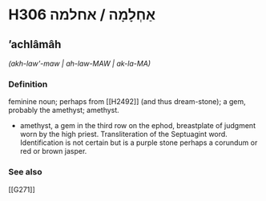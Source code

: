 # H306 אַחְלָמָה / אחלמה

## ʼachlâmâh

_(akh-law'-maw | ah-law-MAW | ak-la-MA)_

### Definition

feminine noun; perhaps from [[H2492]] (and thus dream-stone); a gem, probably the amethyst; amethyst.

- amethyst, a gem in the third row on the ephod, breastplate of judgment worn by the high priest. Transliteration of the Septuagint word. Identification is not certain but is a purple stone perhaps a corundum or red or brown jasper.
### See also

[[G271]]

